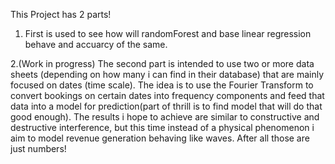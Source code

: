 This Project has 2 parts!

1. First is used to see how will randomForest and base linear regression behave and accuarcy of the same.

2.(Work in progress)
   The second part is intended to use two or more data sheets (depending on how many i can find in their database) that are mainly focused on dates (time scale).
   The idea is to use the Fourier Transform to convert bookings on certain dates into frequency components and feed that data into a model for prediction(part of thrill is to find model that will do that good enough).
   The results i hope to achieve are similar to constructive and destructive interference, but this time instead of a physical phenomenon i aim to model revenue generation behaving like waves. After all those are just numbers!
